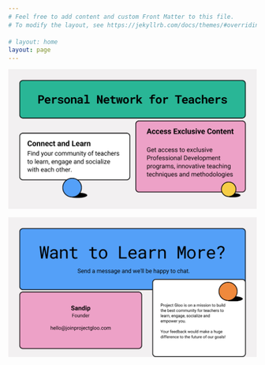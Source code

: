 ```yaml
---
# Feel free to add content and custom Front Matter to this file.
# To modify the layout, see https://jekyllrb.com/docs/themes/#overriding-theme-defaults

# layout: home
layout: page
---
```

![Gloo Header](/assets/img/gloo-header.png)

![Gloo Header](/assets/img/gloo-contact.png)